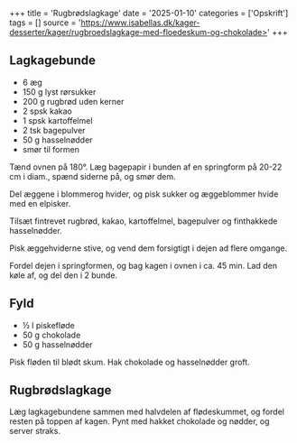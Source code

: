 +++
title = 'Rugbrødslagkage'
date = '2025-01-10'
categories = ['Opskrift']
tags = []
source = 'https://www.isabellas.dk/kager-desserter/kager/rugbroedslagkage-med-floedeskum-og-chokolade>'
+++

## Lagkagebunde

* 6 æg
* 150 g lyst rørsukker
* 200 g rugbrød uden kerner
* 2 spsk kakao
* 1 spsk kartoffelmel
* 2 tsk bagepulver
* 50 g hasselnødder
* smør til formen

Tænd ovnen på 180°. Læg bagepapir i bunden af en springform på 20-22 cm i diam., spænd siderne på, og smør dem.

Del æggene i blommerog hvider, og pisk sukker og æggeblommer hvide med en elpisker.

Tilsæt fintrevet rugbrød, kakao, kartoffelmel, bagepulver og finthakkede hasselnødder.

Pisk æggehviderne stive, og vend dem forsigtigt i dejen ad flere omgange.

Fordel dejen i springformen, og bag kagen i ovnen i ca. 45 min. Lad den køle af, og del den i 2 bunde.

## Fyld

* ½ l piskefløde
* 50 g chokolade
* 50 g hasselnødder

Pisk fløden til blødt skum. Hak chokolade og hasselnødder groft.

## Rugbrødslagkage

Læg lagkagebundene sammen med halvdelen af flødeskummet, og fordel resten på toppen af kagen. Pynt med hakket chokolade
og nødder, og server straks.
